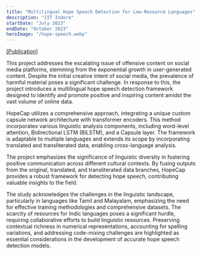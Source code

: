 ```yaml
---
title: "Multilingual Hope Speech Detection for Low-Resource Languages"
description: "IIT Indore"
startDate: "July 2023"
endDate: "October 2023"
heroImage: "/hope-speech.webp"
---
```


<div class="bg-gray-100 p-2 rounded-md inline-block">
  <a href="https://www.sciencedirect.com/science/article/abs/pii/S095741742403152X" class="text-black-500 underline hover:text-blue-700" target="_blank">
    [Publication]</a>
  </a>
</div>

This project addresses the escalating issue of offensive content on social media platforms, stemming from the exponential growth in user-generated content. Despite the initial creative intent of social media, the prevalence of harmful material poses a significant challenge. In response to this, the project introduces a multilingual hope speech detection framework designed to identify and promote positive and inspiring content amidst the vast volume of online data.

HopeCap utilizes a comprehensive approach, integrating a unique custom capsule network architecture with transformer encoders. This method incorporates various linguistic analysis components, including word-level attention, Bidirectional LSTM (BiLSTM), and a Capsule layer. The framework is adaptable to multiple languages and extends its scope by incorporating translated and transliterated data, enabling cross-language analysis.

The project emphasizes the significance of linguistic diversity in fostering positive communication across different cultural contexts. By fusing outputs from the original, translated, and transliterated data branches, HopeCap provides a robust framework for detecting hope speech, contributing valuable insights to the field.

The study acknowledges the challenges in the linguistic landscape, particularly in languages like Tamil and Malayalam, emphasizing the need for effective training methodologies and comprehensive datasets. The scarcity of resources for Indic languages poses a significant hurdle, requiring collaborative efforts to build linguistic resources. Preserving contextual richness in numerical representations, accounting for spelling variations, and addressing code-mixing challenges are highlighted as essential considerations in the development of accurate hope speech detection models.

